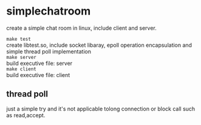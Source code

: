 # simplechatroom
create a simple chat room in linux, include client and server.

`make test`<br>
create libtest.so, include socket libaray, epoll operation encapsulation and simple thread poll implementation<br>
`make server`<br>
build  executive file: server<br>
`make client`<br>
build executive file: client<br>

## thread poll
just a simple try and it's not applicable tolong connection or block call such as read,accept.
